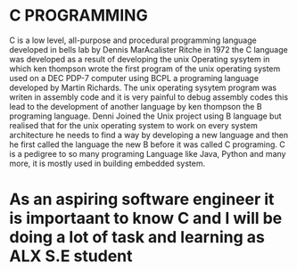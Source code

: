 # C PROGRAMMING
C is a low level, all-purpose and procedural programming language developed in bells lab by Dennis MarAcalister Ritche in 1972
the C language was developed as a result of developing the unix Operating sysytem in which ken thompson wrote the first program 
of the unix operating system used on a DEC PDP-7 computer using BCPL a programing language developed by Martin Richards. The unix 
operating sysytem program was writen in assembly code and it is very painful to debug assembly codes this lead to the development
of another language by ken thompson the B programing language. Denni Joined the Unix project using B language but realised that 
for the unix operating system to work on every system architecture he needs to find a way by developing a new language and then 
he first called the language the new B before it was called C programing. C is a pedigree to so many programing Language like 
Java, Python and many more, it is mostly used in building embedded system.

# As an aspiring software engineer it is importaant to know C and I will be doing a lot of task and learning as ALX S.E student

